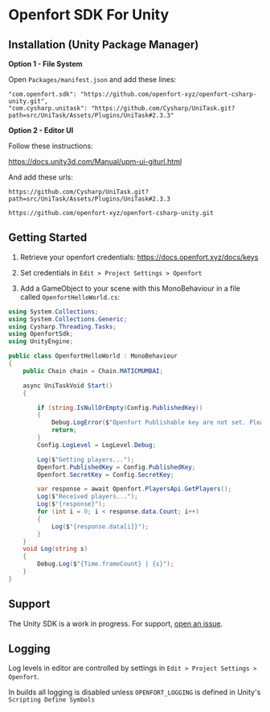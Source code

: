 # Openfort SDK For Unity

## Installation (Unity Package Manager)

**Option 1 - File System**

Open `Packages/manifest.json` and add these lines:

```
"com.openfort.sdk": "https://github.com/openfort-xyz/openfort-csharp-unity.git",
"com.cysharp.unitask": "https://github.com/Cysharp/UniTask.git?path=src/UniTask/Assets/Plugins/UniTask#2.3.3"
```

**Option 2 - Editor UI**

Follow these instructions:

https://docs.unity3d.com/Manual/upm-ui-giturl.html

And add these urls:

`https://github.com/Cysharp/UniTask.git?path=src/UniTask/Assets/Plugins/UniTask#2.3.3`

`https://github.com/openfort-xyz/openfort-csharp-unity.git`

## Getting Started

1. Retrieve your openfort credentials: https://docs.openfort.xyz/docs/keys

2. Set credentials in `Edit > Project Settings > Openfort`

3. Add a GameObject to your scene with this MonoBehaviour in a file called `OpenfortHelloWorld.cs`:

```csharp
using System.Collections;
using System.Collections.Generic;
using Cysharp.Threading.Tasks;
using OpenfortSdk;
using UnityEngine;

public class OpenfortHelloWorld : MonoBehaviour
{
    public Chain chain = Chain.MATICMUMBAI;

    async UniTaskVoid Start()
    {

        if (string.IsNullOrEmpty(Config.PublishedKey))
        {
            Debug.LogError($"Openfort Publishable key are not set. Please set them in Edit > Project Settings > Openfort");
            return;
        }
        Config.LogLevel = LogLevel.Debug;

        Log($"Getting players...");
        Openfort.PublishedKey = Config.PublishedKey;
        Openfort.SecretKey = Config.SecretKey;

        var response = await Openfort.PlayersApi.GetPlayers();
        Log($"Received players...");
        Log($"{response}");
        for (int i = 0; i < response.data.Count; i++)
        {
            Log($"{response.data[i]}");
        }
    }
    void Log(string s)
    {
        Debug.Log($"{Time.frameCount} | {s}");
    }
}
```

## Support

The Unity SDK is a work in progress. For support, [open an issue](https://github.com/openfort-xyz/openfort-csharp-unity/issues).


## Logging

Log levels in editor are controlled by settings in `Edit > Project Settings > Openfort`.

In builds all logging is disabled unless `OPENFORT_LOGGING` is defined in Unity's `Scripting Define Symbols`